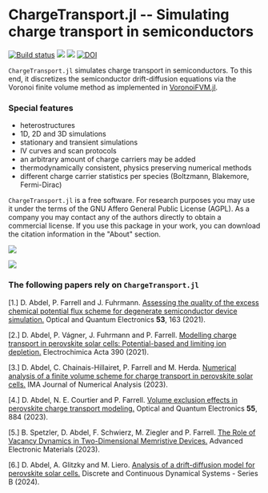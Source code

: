 ChargeTransport.jl -- Simulating charge transport in semiconductors
================================

[![Build status](https://github.com/PatricioFarrell/ChargeTransport.jl/workflows/linux-macos-windows/badge.svg)](https://github.com/PatricioFarrell/ChargeTransport.jl/actions)
[![](https://img.shields.io/badge/docs-stable-blue.svg)](https://wias-pdelib.github.io/ChargeTransport.jl/stable)
[![](https://img.shields.io/badge/docs-dev-blue.svg)](https://wias-pdelib.github.io/ChargeTransport.jl/dev)
[![DOI](https://zenodo.org/badge/DOI/10.5281/zenodo.6257906.svg)](https://doi.org/10.5281/zenodo.6257906)


`ChargeTransport.jl` simulates charge transport in semiconductors. To this end, it discretizes
the semiconductor drift-diffusion equations via the Voronoi finite volume method as implemented in [VoronoiFVM.jl](https://github.com/j-fu/VoronoiFVM.jl).

### Special features

- heterostructures
- 1D, 2D and 3D simulations
- stationary and transient simulations
- IV curves and scan protocols
- an arbitrary amount of charge carriers may be added
- thermodynamically consistent, physics preserving numerical methods
- different charge carrier statistics per species (Boltzmann, Blakemore, Fermi-Dirac)

`ChargeTransport.jl` is a free software. For research purposes you may use it under the terms of the GNU Affero General Public License (AGPL). As a company you may contact any of the authors directly to obtain a commercial license. If you use this package in your work, you can download the citation information in the "About" section.


<img src="docs/src/images/2D-example.png" >

![](docs/src/images/example_3d.gif)

### The following papers rely on `ChargeTransport.jl`

[1.] D. Abdel, P. Farrell and J. Fuhrmann. [Assessing the quality of the excess chemical potential flux scheme for degenerate semiconductor device simulation.](https://link.springer.com/article/10.1007/s11082-021-02803-4) Optical and Quantum Electronics **53**, 163 (2021).

[2.] D. Abdel, P. Vágner, J. Fuhrmann and P. Farrell. [Modelling charge transport in perovskite solar cells: Potential-based and limiting ion depletion.](https://www.sciencedirect.com/science/article/abs/pii/S0013468621009865) Electrochimica Acta 390 (2021).

[3.] D. Abdel, C. Chainais-Hillairet, P. Farrell and M. Herda. [Numerical analysis of a finite volume scheme for charge transport in perovskite solar cells.](https://doi.org/10.1093/imanum/drad034) IMA Journal of Numerical Analysis (2023).

[4.] D. Abdel, N. E. Courtier and P. Farrell. [Volume exclusion effects in perovskite charge transport modeling.](https://doi.org/10.1007/s11082-023-05125-9) Optical and Quantum Electronics **55**, 884 (2023).

[5.] B. Spetzler, D. Abdel, F. Schwierz, M. Ziegler and P. Farrell. [The Role of Vacancy Dynamics in Two-Dimensional Memristive Devices.](https://doi.org/10.1002/aelm.202300635) Advanced Electronic Materials (2023).

[6.] D. Abdel, A. Glitzky and M. Liero. [Analysis of a drift-diffusion model for perovskite solar cells.](https://doi.org/10.3934/dcdsb.2024081) Discrete and Continuous Dynamical Systems - Series B (2024).
